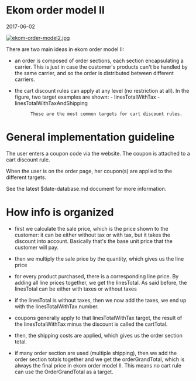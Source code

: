Ekom order model II
==========================
2017-06-02



[![ekom-order-model2.jpg](https://s19.postimg.org/4p4i17vtv/ekom-order-model2.jpg)](https://postimg.org/image/3zlpouva7/)



There are two main ideas in ekom order model II:


- an order is composed of order sections, each section encapsulating a carrier.
            This is just in case the customer's products can't be handled by the same carrier,
            and so the order is distributed between different carriers.
              
- the cart discount rules can apply at any level (no restriction at all).
            In the figure, two target examples are shown:
                - linesTotalWithTax
                - linesTotalWithTaxAndShipping
                
            Those are the most common targets for cart discount rules.
                            
                            
                            
                            
General implementation guideline
=================================

The user enters a coupon code via the website.
The coupon is attached to a cart discount rule.

When the user is on the order page, her coupon(s) are applied to the different targets.

See the latest $date-database.md document for more information.
                            
                            

                            
How info is organized
==========================


- first we calculate the sale price,
        which is the price shown to the customer: it can be either without tax
        or with tax, but it takes the discount into account.
        Basically that's the base unit price that the customer will pay.
        
- then we multiply the sale price by the quantity, which gives us the line price
        
- for every product purchased, there is a corresponding line price.
          By adding all line prices together, we get the linesTotal.
          As said before, the linesTotal can be either with taxes or without taxes
          
- if the linesTotal is without taxes, then we now add the taxes,
          we end up with the linesTotalWithTax number.
          
- coupons generally apply to that linesTotalWithTax target,
          the result of the linesTotalWithTax minus the discount is called
          the cartTotal. 
          
          
- then, the shipping costs are applied, which gives us the order section total.

- if many order section are used (multiple shipping), then we add the 
        order section totals together and we get the orderGrandTotal,
        which is always the final price in ekom order model II.
        This means no cart rule can use the OrderGrandTotal as a target.
                            
              